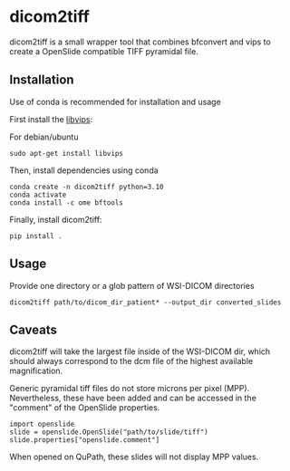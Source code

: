 # dicom2tiff
dicom2tiff is a small wrapper tool that combines bfconvert and vips to create a OpenSlide compatible TIFF pyramidal file.

## Installation

Use of conda is recommended for installation and usage

First install the [libvips](https://github.com/libvips/libvips):

For debian/ubuntu 
```
sudo apt-get install libvips
```

Then, install dependencies using conda
```
conda create -n dicom2tiff python=3.10
conda activate
conda install -c ome bftools
```

Finally, install dicom2tiff:

```
pip install .
```

## Usage

Provide one directory or a glob pattern of WSI-DICOM directories

```
dicom2tiff path/to/dicom_dir_patient* --output_dir converted_slides
```
## Caveats

dicom2tiff will take the largest file inside of the WSI-DICOM dir, which should always correspond to the dcm file of the highest available magnification.

Generic pyramidal tiff files do not store microns per pixel (MPP). Nevertheless, these have been added and can be accessed in the "comment" of the OpenSlide properties.

```
import openslide
slide = openslide.OpenSlide("path/to/slide/tiff")
slide.properties["openslide.comment"]
```

When opened on QuPath, these slides will not display MPP values.
